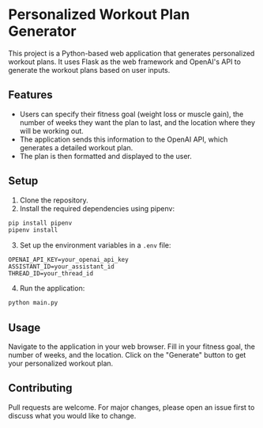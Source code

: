 # Personalized Workout Plan Generator

This project is a Python-based web application that generates personalized workout plans. It uses Flask as the web framework and OpenAI's API to generate the workout plans based on user inputs.

## Features

- Users can specify their fitness goal (weight loss or muscle gain), the number of weeks they want the plan to last, and the location where they will be working out.
- The application sends this information to the OpenAI API, which generates a detailed workout plan.
- The plan is then formatted and displayed to the user.

## Setup

1. Clone the repository.
2. Install the required dependencies using pipenv:

```bash
pip install pipenv
pipenv install
```

3. Set up the environment variables in a `.env` file:

```dotenv
OPENAI_API_KEY=your_openai_api_key
ASSISTANT_ID=your_assistant_id
THREAD_ID=your_thread_id
```

4. Run the application:

```bash
python main.py
```

## Usage

Navigate to the application in your web browser. Fill in your fitness goal, the number of weeks, and the location. Click on the "Generate" button to get your personalized workout plan.

## Contributing

Pull requests are welcome. For major changes, please open an issue first to discuss what you would like to change.
